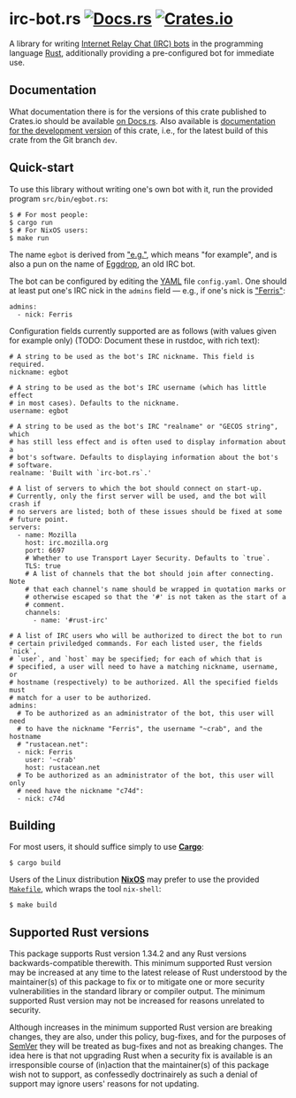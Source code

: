 irc-bot.rs [![Docs.rs][b-docs]][docs] [![Crates.io][b-crate]][crate]
===

A library for writing [Internet Relay Chat (IRC) bots] in the programming
language [Rust], additionally providing a pre-configured bot for immediate
use.

[Internet Relay Chat (IRC) bots]: <https://en.wikipedia.org/wiki/IRC_bot>
[Rust]: <https://www.rust-lang.org>
[b-crate]: <https://img.shields.io/crates/v/irc-bot.svg>
[b-docs]: <https://docs.rs/irc-bot/badge.svg>
[crate]: <https://crates.io/crates/irc-bot>
[docs]: <https://docs.rs/irc-bot>


Documentation
---

What documentation there is for the versions of this crate published to
Crates.io should be available [on Docs.rs][docs]. Also available is
[documentation for the development version][docs-dev] of this crate, i.e., for
the latest build of this crate from the Git branch `dev`.

[docs-dev]: <https://c74d.gitlab.io/irc-bot.rs/dev/doc/irc_bot/>


Quick-start
---

To use this library without writing one's own bot with it, run the provided
program `src/bin/egbot.rs`:

    $ # For most people:
    $ cargo run
    $ # For NixOS users:
    $ make run

The name `egbot` is derived from ["e.g."], which means "for example", and is
also a pun on the name of [Eggdrop], an old IRC bot.

["e.g."]: <https://en.wiktionary.org/wiki/e.g.>
[Eggdrop]: <https://en.wikipedia.org/wiki/Eggdrop>

The bot can be configured by editing the [YAML] file `config.yaml`. One should
at least put one's IRC nick in the `admins` field — e.g., if one's nick is
["Ferris"]:

    admins:
      - nick: Ferris

Configuration fields currently supported are as follows (with values given for
example only) (TODO: Document these in rustdoc, with rich text):

    # A string to be used as the bot's IRC nickname. This field is required.
    nickname: egbot

    # A string to be used as the bot's IRC username (which has little effect
    # in most cases). Defaults to the nickname.
    username: egbot

    # A string to be used as the bot's IRC "realname" or "GECOS string", which
    # has still less effect and is often used to display information about a
    # bot's software. Defaults to displaying information about the bot's
    # software.
    realname: 'Built with `irc-bot.rs`.'

    # A list of servers to which the bot should connect on start-up.
    # Currently, only the first server will be used, and the bot will crash if
    # no servers are listed; both of these issues should be fixed at some
    # future point.
    servers:
      - name: Mozilla
        host: irc.mozilla.org
        port: 6697
        # Whether to use Transport Layer Security. Defaults to `true`.
        TLS: true
        # A list of channels that the bot should join after connecting. Note
        # that each channel's name should be wrapped in quotation marks or
        # otherwise escaped so that the '#' is not taken as the start of a
        # comment.
        channels:
          - name: '#rust-irc'

    # A list of IRC users who will be authorized to direct the bot to run
    # certain priviledged commands. For each listed user, the fields `nick`,
    # `user`, and `host` may be specified; for each of which that is
    # specified, a user will need to have a matching nickname, username, or
    # hostname (respectively) to be authorized. All the specified fields must
    # match for a user to be authorized.
    admins:
      # To be authorized as an administrator of the bot, this user will need
      # to have the nickname "Ferris", the username "~crab", and the hostname
      # "rustacean.net":
      - nick: Ferris
        user: '~crab'
        host: rustacean.net
      # To be authorized as an administrator of the bot, this user will only
      # need have the nickname "c74d":
      - nick: c74d

[YAML]: <https://en.wikipedia.org/wiki/YAML>
["Ferris"]: <http://www.rustacean.net>


Building
---

For most users, it should suffice simply to use **[Cargo]**:

    $ cargo build

[Cargo]: <http://doc.crates.io>

Users of the Linux distribution **[NixOS]** may prefer to use the provided
[`Makefile`], which wraps the tool `nix-shell`:

    $ make build

[NixOS]: <https://nixos.org>
[`Makefile`]: <https://github.com/8573/irc-bot.rs/blob/master/Makefile>


Supported Rust versions
---

This package supports Rust version 1.34.2 and any Rust versions
backwards-compatible therewith. This minimum supported Rust version may be
increased at any time to the latest release of Rust understood by the
maintainer(s) of this package to fix or to mitigate one or more security
vulnerabilities in the standard library or compiler output. The minimum
supported Rust version may not be increased for reasons unrelated to security.

Although increases in the minimum supported Rust version are breaking changes,
they are also, under this policy, bug-fixes, and for the purposes of [SemVer]
they will be treated as bug-fixes and not as breaking changes. The idea here
is that not upgrading Rust when a security fix is available is an
irresponsible course of (in)action that the maintainer(s) of this package wish
not to support, as confessedly doctrinairely as such a denial of support may
ignore users' reasons for not updating.

[SemVer]: <https://semver.org>

